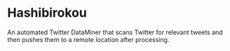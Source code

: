 # Hashibirokou
 An automated Twitter DataMiner that scans Twitter for relevant tweets and then pushes them to a remote location after processing.
